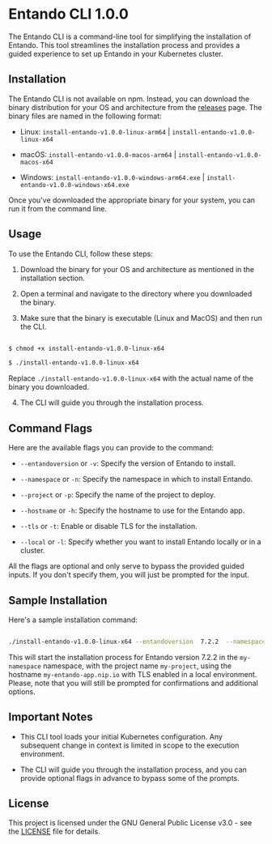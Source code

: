 
# Entando CLI 1.0.0

The Entando CLI is a command-line tool for simplifying the installation of Entando. This tool streamlines the installation process and provides a guided experience to set up Entando in your Kubernetes cluster.

## Installation

The Entando CLI is not available on npm. Instead, you can download the binary distribution for your OS and architecture from the [releases](https://github.com/entando/catalyst-infra-tools/releases?q=install-entando&expanded=true) page. The binary files are named in the following format:

- Linux: `install-entando-v1.0.0-linux-arm64` | `install-entando-v1.0.0-linux-x64`

- macOS: `install-entando-v1.0.0-macos-arm64` | `install-entando-v1.0.0-macos-x64`

- Windows: `install-entando-v1.0.0-windows-arm64.exe` | `install-entando-v1.0.0-windows-x64.exe`

Once you've downloaded the appropriate binary for your system, you can run it from the command line.

## Usage

To use the Entando CLI, follow these steps:

1. Download the binary for your OS and architecture as mentioned in the installation section.

2. Open a terminal and navigate to the directory where you downloaded the binary.

3. Make sure that the binary is executable (Linux and MacOS) and then run the CLI.

```bash

$ chmod +x install-entando-v1.0.0-linux-x64

$ ./install-entando-v1.0.0-linux-x64

```

Replace `./install-entando-v1.0.0-linux-x64` with the actual name of the binary you downloaded.

4. The CLI will guide you through the installation process.

## Command Flags

Here are the available flags you can provide to the command:

-  `--entandoversion` or `-v`: Specify the version of Entando to install.

-  `--namespace` or `-n`: Specify the namespace in which to install Entando.

-  `--project` or `-p`: Specify the name of the project to deploy.

-  `--hostname` or `-h`: Specify the hostname to use for the Entando app.

-  `--tls` or `-t`: Enable or disable TLS for the installation.

-  `--local` or `-l`: Specify whether you want to install Entando locally or in a cluster.

All the flags are optional and only serve to bypass the provided guided inputs. If you don't specify them, you will just be prompted for the input.

## Sample Installation

Here's a sample installation command:

```bash

./install-entando-v1.0.0-linux-x64 --entandoversion  7.2.2  --namespace  my-namespace  --project  my-project  --hostname  my-entando-app.nip.io  --tls --local

```

This will start the installation process for Entando version 7.2.2 in the `my-namespace` namespace, with the project name `my-project`, using the hostname `my-entando-app.nip.io` with TLS enabled in a local environment.
Please, note that you will still be prompted for confirmations and additional options.

## Important Notes

- This CLI tool loads your initial Kubernetes configuration. Any subsequent change in context is limited in scope to the execution environment.

- The CLI will guide you through the installation process, and you can provide optional flags in advance to bypass some of the prompts.

## License

This project is licensed under the GNU General Public License v3.0 - see the [LICENSE](/LICENSE) file for details.
